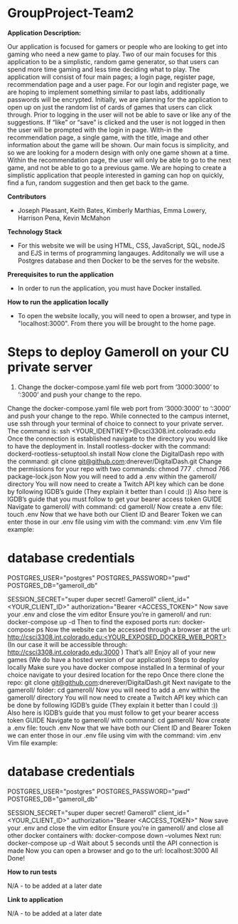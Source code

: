 # GroupProject-Team2

**Application Description:** 

Our application is focused for gamers or people who are looking to get into gaming who need a new game to play. Two of our main focuses for this application to be a simplistic, random game generator, so that users can spend more time gaming and less time deciding what to play. The application will consist of four main pages; a login page, register page, recommendation page and a user page. 
  For our login and register page, we are hoping to implement something similar to past labs, additionally passwords will be encrypted. Initially, we are planning for the application to open up on just the random list of cards of games that users can click through. Prior to logging in the user will not be able to save or like any of the suggestions. If “like” or “save” is clicked and the user is not logged in then the user will be prompted with the login in page. With-in the recommendation page, a single game, with the title, image and other information about the game will be shown. Our main focus is simplicity, and so we are looking for a modern design with only one game shown at a time. Within the recommendation page, the user will only be able to go to the next game, and not be able to go to a previous game.
  We are hoping to create a simplistic application that people interested in gaming can hop on quickly, find a fun, random suggestion and then get back to the game. 

**Contributors**

- Joseph Pleasant, Keith Bates, Kimberly Marthias, Emma Lowery, Harrison Pena, Kevin McMahon 

**Technology Stack**

- For this website we will be using HTML, CSS, JavaScript, SQL, nodeJS and EJS in terms of programming langauges. Additonally we will use a Postgres database and then Docker to be the serves for the website.

**Prerequisites to run the application**

- In order to run the application, you must have Docker installed.

**How to run the application locally**

- To open the website locally, you will need to open a browser, and type in "localhost:3000". From there you will be brought to the home page.

# Steps to deploy Gameroll on your CU private server
<ol>
<li>Change the docker-compose.yaml file web port from ‘3000:3000’ to ‘:3000’ and push your change to the repo.</li>
</ol>

Change the docker-compose.yaml file web port from ‘3000:3000’ to ‘:3000’ and push your change to the repo.
While connected to the campus internet, use ssh through your terminal of choice to connect to your private server. The command is:
ssh <YOUR_IDENTIKEY>@csci3308.int.colorado.edu
Once the connection is established navigate to the directory you would like to have the deployment in.
Install rootless-docker with the command:
dockerd-rootless-setuptool.sh install
Now clone the DigitalDash repo with the command:
git clone git@github.com:dnerever/DigitalDash.git
Change the permissions for your repo with two commands:
chmod 777 .
chmod 766 package-lock.json
Now you will need to add a .env within the gameroll/ directory
You will now need to create a Twitch API key which can be done by following IGDB’s guide (They explain it better than I could :))
Also here is IGDB’s guide that you must follow to get your bearer access token GUIDE
Navigate to gameroll/ with command:
cd gameroll/
Now create a .env file:
touch .env
Now that we have both our Client ID and Bearer Token we can enter those in our .env file using vim with the command:
vim .env
Vim file example:
# database credentials
POSTGRES_USER="postgres"
POSTGRES_PASSWORD="pwd"
POSTGRES_DB="gameroll_db"

SESSION_SECRET="super duper secret! Gameroll"
client_id="<YOUR_CLIENT_ID>"
authorization="Bearer <ACCESS_TOKEN>"
Now save your .env and close the vim editor
Ensure you’re in gameroll/ and run:
docker-compose up -d
Then to find the exposed ports run:
docker-compose ps
Now the website can be accessed through a browser at the url:
http://csci3308.int.colorado.edu:<YOUR_EXPOSED_DOCKER_WEB_PORT>
(In our case it will be accessible through: http://csci3308.int.colorado.edu:3000 )
That’s all! Enjoy all of your new games (We do have a hosted version of our application)
Steps to deploy locally
Make sure you have docker compose installed
In a terminal of your choice navigate to your desired location for the repo
Once there clone the repo:
git clone git@github.com:dnerever/DigitalDash.git
Next navigate to the gameroll/ folder:
cd gameroll/
Now you will need to add a .env within the gameroll/ directory
You will now need to create a Twitch API key which can be done by following IGDB’s guide (They explain it better than I could :))
Also here is IGDB’s guide that you must follow to get your bearer access token GUIDE
Navigate to gameroll/ with command:
cd gameroll/
Now create a .env file:
touch .env
Now that we have both our Client ID and Bearer Token we can enter those in our .env file using vim with the command:
vim .env
Vim file example:
# database credentials
POSTGRES_USER="postgres"
POSTGRES_PASSWORD="pwd"
POSTGRES_DB="gameroll_db"

SESSION_SECRET="super duper secret! Gameroll"
client_id="<YOUR_CLIENT_ID>"
authorization="Bearer <ACCESS_TOKEN>"
Now save your .env and close the vim editor
Ensure you’re in gameroll/ and close all other docker containers with:
docker-compose down –volumes
Next run:
docker-compose up -d
Wait about 5 seconds until the API connection is made
Now you can open a browser and go to the url:
localhost:3000
All Done!


**How to run tests**

N/A - to be added at a later date

**Link to application**

N/A - to be added at a later date
